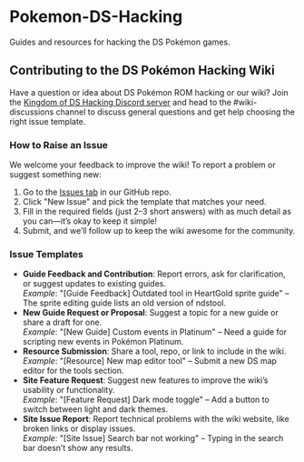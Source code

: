 # Pokemon-DS-Hacking
Guides and resources for hacking the DS Pokémon games.

## Contributing to the DS Pokémon Hacking Wiki

Have a question or idea about DS Pokémon ROM hacking or our wiki? Join the [Kingdom of DS Hacking Discord server](https://discord.gg/zAtqJDW2jC) and head to the #wiki-discussions channel to discuss general questions and get help choosing the right issue template.

### How to Raise an Issue
We welcome your feedback to improve the wiki! To report a problem or suggest something new:
1. Go to the [Issues tab](https://github.com/ds-pokemon-hacking/ds-pokemon-hacking.github.io/issues) in our GitHub repo.
2. Click "New Issue" and pick the template that matches your need.
3. Fill in the required fields (just 2–3 short answers) with as much detail as you can—it’s okay to keep it simple!
4. Submit, and we’ll follow up to keep the wiki awesome for the community.

### Issue Templates
- **Guide Feedback and Contribution**: Report errors, ask for clarification, or suggest updates to existing guides.  
  *Example*: "[Guide Feedback] Outdated tool in HeartGold sprite guide" – The sprite editing guide lists an old version of ndstool.
- **New Guide Request or Proposal**: Suggest a topic for a new guide or share a draft for one.  
  *Example*: "[New Guide] Custom events in Platinum" – Need a guide for scripting new events in Pokémon Platinum.
- **Resource Submission**: Share a tool, repo, or link to include in the wiki.  
  *Example*: "[Resource] New map editor tool" – Submit a new DS map editor for the tools section.
- **Site Feature Request**: Suggest new features to improve the wiki’s usability or functionality.  
  *Example*: "[Feature Request] Dark mode toggle" – Add a button to switch between light and dark themes.
- **Site Issue Report**: Report technical problems with the wiki website, like broken links or display issues.  
  *Example*: "[Site Issue] Search bar not working" – Typing in the search bar doesn’t show any results.
